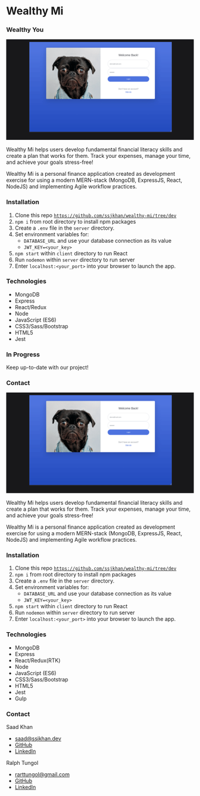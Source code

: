 # Wealthy Mi

### Wealthy You

![](https://raw.githubusercontent.com/ssjkhan/wealthy-mi/main/images/Jan18-Capture1.gif)

Wealthy Mi helps users develop fundamental financial literacy skills and create
a plan that works for them. Track your expenses, manage your time, and achieve
your goals stress-free!

Wealthy Mi is a personal finance application created as development exercise for
using a modern MERN-stack (MongoDB, ExpressJS, React, NodeJS) and implementing
Agile workflow practices.

<!-- ### Pages -->

<!-- #### Dashboard
<screenshots of Dashboard>

#### My Expenses
<screenshots of My Expenses Page>

#### My Goals
<screenshots of My Goals Page> -->

### Installation

1. Clone this repo <code>https://github.com/ssjkhan/wealthy-mi/tree/dev</code>
2. <code>npm i</code> from root directory to install npm packages
3. Create a <code>.env</code> file in the <code>server</code> directory.
4. Set environment variables for:
   - <code>DATABASE_URL</code> and use your database connection as its value
   - <code>JWT_KEY=<your_key></code>
5. <code>npm start</code> within <code>client</code> directory to run React
6. Run <code>nodemon</code> within <code>server</code> directory to run server
7. Enter <code>localhost:<your_port></code> into your browser to launch the app.

### Technologies

- MongoDB
- Express
- React/Redux
- Node
- JavaScript (ES6)
- CSS3/Sass/Bootstrap
- HTML5
- Jest

### In Progress

<a target="_blank" src="https://ssjkhan-dev.cloud.mattermost.com/plugins/focalboard/team/upxt4777bjnbbksgseh6rp5sqc/shared/b36soedahfffumydnaxa7f6jyxw/v3633xjehi7gqikhgu1gkkcscec?r=kcr11b9h8i4thcnx6fr8mi514gy">
Keep up-to-date with our project!</a>

### Contact

![](https://raw.githubusercontent.com/ssjkhan/wealthy-mi/main/images/Jan18-Capture1.gif)

Wealthy Mi helps users develop fundamental financial literacy skills and create a plan that works for them. Track your expenses, manage your time, and achieve your goals stress-free!

Wealthy Mi is a personal finance application created as development exercise for using a modern MERN-stack (MongoDB, ExpressJS, React, NodeJS) and implementing Agile workflow practices.

<!-- ### Pages -->

<!-- #### Dashboard
<screenshots of Dashboard>

#### My Expenses
<screenshots of My Expenses Page>

#### My Goals
<screenshots of My Goals Page> -->

### Installation

1. Clone this repo <code>https://github.com/ssjkhan/wealthy-mi/tree/dev</code>
2. <code>npm i</code> from root directory to install npm packages
3. Create a <code>.env</code> file in the <code>server</code> directory.
4. Set environment variables for:
   - <code>DATABASE_URL</code> and use your database connection as its value
   - <code>JWT_KEY=<your_key></code>
5. <code>npm start</code> within <code>client</code> directory to run React
6. Run <code>nodemon</code> within <code>server</code> directory to run server
7. Enter <code>localhost:<your_port></code> into your browser to launch the app.

### Technologies

- MongoDB
- Express
- React/Redux(RTK)
- Node
- JavaScript (ES6)
- CSS3/Sass/Bootstrap
- HTML5
- Jest
- Gulp

### Contact

Saad Khan

- [saad@ssjkhan.dev](saad@ssjkhan.dev)
- <a target="_blank">[GitHub](https://github.com/ssjkhan)</a>
- <a target="_blank">[LinkedIn](https://www.linkedin.com/in/saad-khan-softwaredev/)</a>

Ralph Tungol

- [rarttungol@gmail.com](rarttungol@gmail.com)
- <a target="_blank"> [GitHub](https://github.com/tungolra)</a>
- <a target="_blank"> [LinkedIn](https://www.linkedin.com/in/ralph-tungol/)</a>
